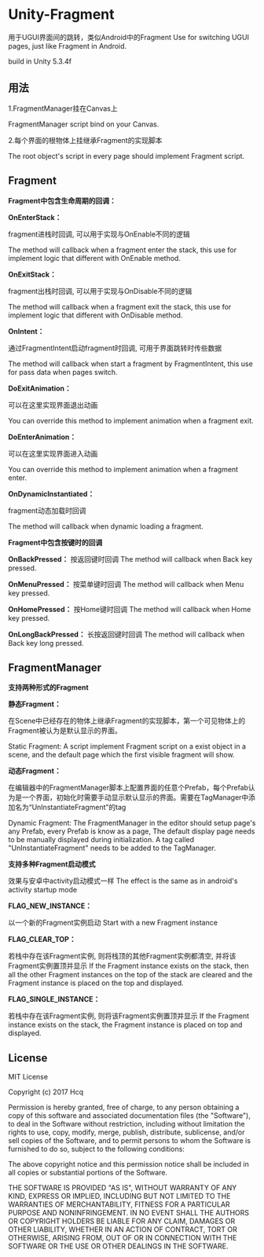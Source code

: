 # Unity-Fragment
用于UGUI界面间的跳转，类似Android中的Fragment
Use for switching UGUI pages, just like Fragment in Android.

build in Unity 5.3.4f



## 用法
1.FragmentManager挂在Canvas上

  FragmentManager script bind on your Canvas.

2.每个界面的根物体上挂继承Fragment的实现脚本

  The root object's script in every page should implement Fragment script.



## Fragment
**Fragment中包含生命周期的回调：**

**OnEnterStack：**

fragment进栈时回调, 可以用于实现与OnEnable不同的逻辑

The method will callback when a fragment enter the stack, this use for implement logic that different with OnEnable method.

**OnExitStack：**

fragment出栈时回调, 可以用于实现与OnDisable不同的逻辑

The method will callback when a fragment exit the stack, this use for implement logic that different with OnDisable method.

**OnIntent：**

通过FragmentIntent启动fragment时回调, 可用于界面跳转时传些数据

The method will callback when start a fragment by FragmentIntent, this use for pass data when pages switch.

**DoExitAnimation：**

可以在这里实现界面退出动画

You can override this method to implement animation when a fragment exit.

**DoEnterAnimation：**

可以在这里实现界面进入动画

You can override this method to implement animation when a fragment enter.

**OnDynamicInstantiated：**

fragment动态加载时回调

The method will callback when dynamic loading a fragment.


**Fragment中包含按键时的回调**

**OnBackPressed：**
按返回键时回调
The method will callback when Back key pressed.

**OnMenuPressed：**
按菜单键时回调
The method will callback when Menu key pressed.

**OnHomePressed：**
按Home键时回调
The method will callback when Home key pressed.

**OnLongBackPressed：**
长按返回键时回调
The method will callback when Back key long pressed.


## FragmentManager

**支持两种形式的Fragment**

**静态Fragment：**

在Scene中已经存在的物体上继承Fragment的实现脚本，第一个可见物体上的Fragment被认为是默认显示的界面。

Static Fragment: A script implement Fragment script on a exist object in a scene, and the default page which the first visible fragment will show.


**动态Fragment：**

在编辑器中的FragmentManager脚本上配置界面的任意个Prefab，每个Prefab认为是一个界面，初始化时需要手动显示默认显示的界面。需要在TagManager中添加名为“UnInstantiateFragment”的tag

Dynamic Fragment: The FragmentManager in the editor should setup page's any Prefab, every Prefab is know as a page,
The default display page needs to be manually displayed during initialization.
A tag called "UnInstantiateFragment" needs to be added to the TagManager.



**支持多种Fragment启动模式**

效果与安卓中activity启动模式一样
The effect is the same as in android's activity startup mode

**FLAG_NEW_INSTANCE：**

以一个新的Fragment实例启动
Start with a new Fragment instance

**FLAG_CLEAR_TOP：**

若栈中存在该Fragment实例, 则将栈顶的其他Fragment实例都清空, 并将该Fragment实例置顶并显示
If the Fragment instance exists on the stack, then all the other Fragment instances on the top of the stack are cleared and the Fragment instance is placed on the top and displayed.

**FLAG_SINGLE_INSTANCE：**

若栈中存在该Fragment实例, 则将该Fragment实例置顶并显示
If the Fragment instance exists on the stack, the Fragment instance is placed on top and displayed.


## License

MIT License

Copyright (c) 2017 Hcq

Permission is hereby granted, free of charge, to any person obtaining a copy
of this software and associated documentation files (the "Software"), to deal
in the Software without restriction, including without limitation the rights
to use, copy, modify, merge, publish, distribute, sublicense, and/or sell
copies of the Software, and to permit persons to whom the Software is
furnished to do so, subject to the following conditions:

The above copyright notice and this permission notice shall be included in all
copies or substantial portions of the Software.

THE SOFTWARE IS PROVIDED "AS IS", WITHOUT WARRANTY OF ANY KIND, EXPRESS OR
IMPLIED, INCLUDING BUT NOT LIMITED TO THE WARRANTIES OF MERCHANTABILITY,
FITNESS FOR A PARTICULAR PURPOSE AND NONINFRINGEMENT. IN NO EVENT SHALL THE
AUTHORS OR COPYRIGHT HOLDERS BE LIABLE FOR ANY CLAIM, DAMAGES OR OTHER
LIABILITY, WHETHER IN AN ACTION OF CONTRACT, TORT OR OTHERWISE, ARISING FROM,
OUT OF OR IN CONNECTION WITH THE SOFTWARE OR THE USE OR OTHER DEALINGS IN THE
SOFTWARE.
